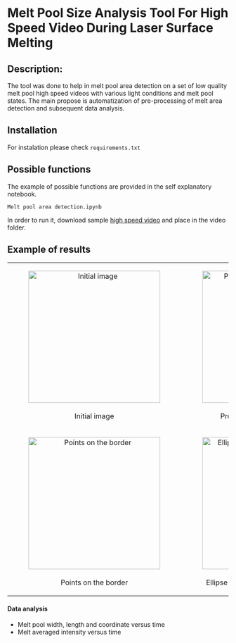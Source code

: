 # Melt Pool Size Analysis Tool For High Speed Video During Laser Surface Melting

## Description:
The tool was done to help in melt pool area detection on a set of low quality melt pool high speed videos with various light conditions and melt pool states.
The main propose is automatization of pre-processing of melt area detection and subsequent data analysis. 

## Installation
For instalation please check `requirements.txt`

## Possible functions 
The example of possible functions are provided in the self explanatory notebook.

``Melt pool area detection.ipynb``

  In order to run it, download sample [high speed video](https://disk.yandex.ru/d/XtKutCTDbCURzg) and place in the video folder.

## Example of results
<p align="center">
  <table>
    <tr>
      <td align="center">
        <figure>
          <img src="notebooks/Initial_image.gif" width="300" alt="Initial image">
          <figcaption> <br>Initial image </figcaption>
        </figure>
      </td>
      <td align="center">
        <figure>
          <img src="notebooks/Prospective_corrected_image.gif" width="300" alt="Prospective corrected image">
          <figcaption> <br>Prospective corrected image </figcaption>
        </figure>
      </td>
    </tr>
    <tr>
      <td align="center">
        <figure>
          <img src="notebooks/Points_on_the_border.gif" width="300" alt="Points on the border">
          <figcaption> <br>Points on the border </figcaption>
        </figure>
      </td>
      <td align="center">
        <figure>
          <img src="notebooks/Ellipse_approximation_of_the_melt_pool.gif" width="300" alt="Ellipse approximation of the melt pool">
          <figcaption> <br>Ellipse approximation of the melt pool </figcaption>
        </figure>
      </td>
    </tr>
  </table>
</p>

#### Data analysis

- Melt pool width, length and coordinate versus time
- Melt averaged intensity versus time


